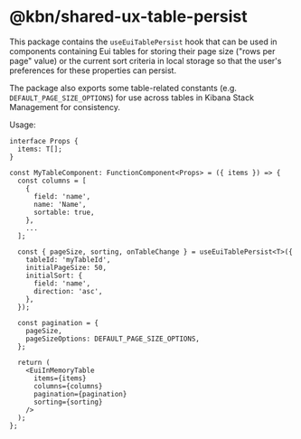 # @kbn/shared-ux-table-persist

This package contains the `useEuiTablePersist` hook that can be used in components
containing Eui tables for storing their page size ("rows per page" value) or
the current sort criteria in local storage so that the user's preferences for
these properties can persist.

The package also exports some table-related constants (e.g. `DEFAULT_PAGE_SIZE_OPTIONS`)
for use across tables in Kibana Stack Management for consistency.

Usage:

```
interface Props {
  items: T[];
}

const MyTableComponent: FunctionComponent<Props> = ({ items }) => {
  const columns = [
    {
      field: 'name',
      name: 'Name',
      sortable: true,
    },
    ...
  ];

  const { pageSize, sorting, onTableChange } = useEuiTablePersist<T>({
    tableId: 'myTableId',
    initialPageSize: 50,
    initialSort: {
      field: 'name',
      direction: 'asc',
    },
  });

  const pagination = {
    pageSize,
    pageSizeOptions: DEFAULT_PAGE_SIZE_OPTIONS,
  };

  return (
    <EuiInMemoryTable
      items={items}
      columns={columns}
      pagination={pagination}
      sorting={sorting}
    />
  );
};
```
